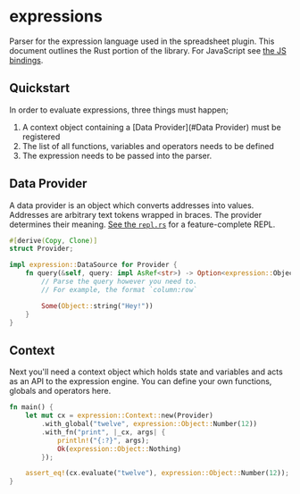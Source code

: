 # expressions

Parser for the expression language used in the spreadsheet plugin. This document outlines the Rust portion of the
library. For JavaScript see [the JS bindings](expression-js/README.md).

## Quickstart

In order to evaluate expressions, three things must happen;

1. A context object containing a [Data Provider](#Data Provider) must be registered
2. The list of all functions, variables and operators needs to be defined
3. The expression needs to be passed into the parser.

## Data Provider

A data provider is an object which converts addresses into values. Addresses are arbitrary text tokens wrapped in
braces. The provider determines their meaning. [See the `repl.rs`](examples/repl.rs) for a feature-complete REPL.

```rust
#[derive(Copy, Clone)]
struct Provider;

impl expression::DataSource for Provider {
    fn query(&self, query: impl AsRef<str>) -> Option<expression::Object> {
        // Parse the query however you need to.
        // For example, the format `column:row`

        Some(Object::string("Hey!"))
    }
}
```

## Context

Next you'll need a context object which holds state and variables and acts as an API to the expression engine. You can
define your own functions, globals and operators here.

```rust
fn main() {
    let mut cx = expression::Context::new(Provider)
        .with_global("twelve", expression::Object::Number(12))
        .with_fn("print", |_cx, args| {
            println!("{:?}", args);
            Ok(expression::Object::Nothing)
        });

    assert_eq!(cx.evaluate("twelve"), expression::Object::Number(12));
}
```